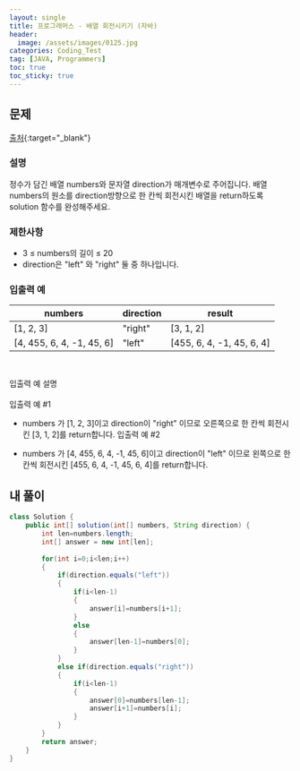 ```yaml
---
layout: single
title: 프로그래머스 - 배열 회전시키기 (자바)
header:
  image: /assets/images/0125.jpg
categories: Coding_Test
tag: [JAVA, Programmers]
toc: true
toc_sticky: true
---
```


## 문제
[출처](https://school.programmers.co.kr/learn/courses/30/lessons/120844?language=java){:target="_blank"}
### 설명
정수가 담긴 배열 numbers와 문자열 direction가 매개변수로 주어집니다. 배열 numbers의 원소를 direction방향으로 한 칸씩 회전시킨 배열을 return하도록 solution 함수를 완성해주세요.

### 제한사항
 * 3 ≤ numbers의 길이 ≤ 20
 * direction은 "left" 와 "right" 둘 중 하나입니다.

### 입출력 예

numbers|direction|result
---|---|---
[1, 2, 3]|"right"|[3, 1, 2]
[4, 455, 6, 4, -1, 45, 6]|"left"|[455, 6, 4, -1, 45, 6, 4]

<br/>

입출력 예 설명 <br/>
<br/>
입출력 예 #1

 * numbers 가 [1, 2, 3]이고 direction이 "right" 이므로 오른쪽으로 한 칸씩 회전시킨 [3, 1, 2]를 return합니다.
입출력 예 #2

 * numbers 가 [4, 455, 6, 4, -1, 45, 6]이고 direction이 "left" 이므로 왼쪽으로 한 칸씩 회전시킨 [455, 6, 4, -1, 45, 6, 4]를 return합니다.

## 내 풀이
```java
class Solution {
    public int[] solution(int[] numbers, String direction) {
    	int len=numbers.length;
        int[] answer = new int[len];
        
        for(int i=0;i<len;i++)
        {
        	if(direction.equals("left"))
        	{
        		if(i<len-1)
        		{
        			answer[i]=numbers[i+1];
        		}
        		else
        		{
        			answer[len-1]=numbers[0];
        		}
        	}
        	else if(direction.equals("right"))
        	{
        		if(i<len-1)
        		{
        			answer[0]=numbers[len-1];
        			answer[i+1]=numbers[i];
        		}
        	}
        }
        return answer;
    }
}
```
